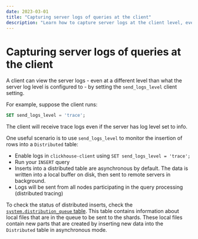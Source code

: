 ```yaml
---
date: 2023-03-01
title: "Capturing server logs of queries at the client"
description: "Learn how to capture server logs at the client level, even with different log settings, using the `send_logs_level` client setting."
---
```


# Capturing server logs of queries at the client

A client can view the server logs - even at a different level than what the server log level is configured to - by setting the `send_logs_level` client setting.

<!-- truncate -->

For example, suppose the client runs:

```sql
SET send_logs_level = 'trace';
```

The client will receive trace logs even if the server has log level set to info.

One useful scenario is to use `send_logs_level` to monitor the insertion of rows into a `Distributed` table:
- Enable logs in `clickhouse-client` using `SET send_logs_level = 'trace';`
- Run your `INSERT` query
- Inserts into a distributed table are asynchronous by default. The data is written into a local buffer on disk, then sent to remote servers in background.
- Logs will be sent from all nodes participating in the query processing (distributed tracing)

To check the status of distributed inserts, check the [`system.distribution_queue` table](https://clickhouse.com/docs/en/operations/system-tables/distribution_queue/). This table contains information about local files that are in the queue to be sent to the shards. These local files contain new parts that are created by inserting new data into the `Distributed` table in asynchronous mode.
